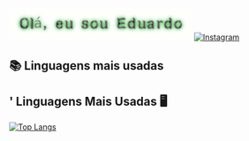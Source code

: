 ![Meu Texto Animado](cooltext478830476046430.gif)
[![Instagram](https://img.shields.io/badge/-Instagram-%23E4405F.svg?style=for-the-badge&logo=Instagram&logoColor=white)](https://www.instagram.com/eduardovasconcelos04)
## 📚 Linguagens mais usadas

## ' Linguagens Mais Usadas 🖥️

[![Top Langs](https://github-readme-stats.vercel.app/api/top-langs/?username=Eduardovass04&layout=compact&langs_count=10&theme=radical)](https://github.com/anuraghazra/github-readme-stats)





